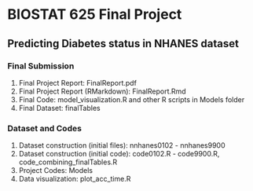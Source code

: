 # BIOSTAT 625 Final Project

## Predicting Diabetes status in NHANES dataset

### Final Submission
1) Final Project Report: FinalReport.pdf
2) Final Project Report (RMarkdown): FinalReport.Rmd
3) Final Code: model_visualization.R and other R scripts in Models folder
4) Final Dataset: finalTables 

### Dataset and Codes
1) Dataset construction (initial files): nnhanes0102 - nnhanes9900
2) Dataset construction (initial code): code0102.R - code9900.R, code_combining_finalTables.R
3) Project Codes: Models 
4) Data visualization: plot_acc_time.R

